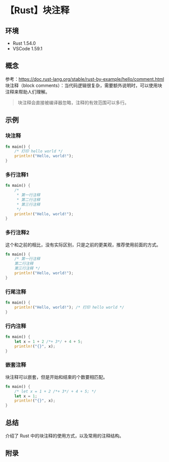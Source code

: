 # 【Rust】块注释

## 环境

- Rust 1.54.0
- VSCode 1.59.1

## 概念

参考：<https://doc.rust-lang.org/stable/rust-by-example/hello/comment.html>  
块注释（block comments）：当代码逻辑很复杂，需要额外说明时，可以使用块注释来帮助人们理解。

> 块注释会直接被编译器忽略，注释的有效范围可以多行。

## 示例

### 块注释

```rust
fn main() {
    /* 打印 hello world */
    println!("Hello, world!");
}
```

### 多行注释1

```rust
fn main() {
    /*
     * 第一行注释
     * 第二行注释
     * 第三行注释
     */
    println!("Hello, world!");
}
```

### 多行注释2

这个和之前的相比，没有实际区别，只是之前的更美观，推荐使用前面的方式。

```rust
fn main() {
    /* 第一行注释
    第二行注释
    第三行注释 */
    println!("Hello, world!");
}
```

### 行尾注释

```rust
fn main() {
    println!("Hello, world!"); /* 打印 hello world */
}
```

### 行内注释

```rust
fn main() {
    let x = 1 + 2 /*+ 3*/ + 4 + 5;
    println!("{}", x);
}
```

### 嵌套注释

块注释可以嵌套，但是开始和结束的个数要相匹配。

```rust
fn main() {
    /* let x = 1 + 2 /*+ 3*/ + 4 + 5; */
    let x = 1;
    println!("{}", x);
}
```

## 总结

介绍了 Rust 中的块注释的使用方式，以及常用的注释结构。

## 附录
